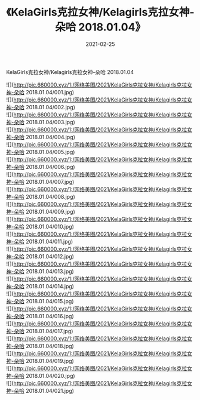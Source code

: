 ﻿---
layout: post
title:  《KelaGirls克拉女神/Kelagirls克拉女神-朵哈 2018.01.04》
date:   2021-02-25
img: http://pic.660000.xyz/1:/网络美图/2021/KelaGirls克拉女神/Kelagirls克拉女神-朵哈 2018.01.04/000.jpg
categories: [美女, 清纯, 唯美]
---

KelaGirls克拉女神/Kelagirls克拉女神-朵哈 2018.01.04

 ![](http://pic.660000.xyz/1:/网络美图/2021/KelaGirls克拉女神/Kelagirls克拉女神-朵哈 2018.01.04/001.jpg) <br>![](http://pic.660000.xyz/1:/网络美图/2021/KelaGirls克拉女神/Kelagirls克拉女神-朵哈 2018.01.04/002.jpg) <br>![](http://pic.660000.xyz/1:/网络美图/2021/KelaGirls克拉女神/Kelagirls克拉女神-朵哈 2018.01.04/003.jpg) <br>![](http://pic.660000.xyz/1:/网络美图/2021/KelaGirls克拉女神/Kelagirls克拉女神-朵哈 2018.01.04/004.jpg) <br>![](http://pic.660000.xyz/1:/网络美图/2021/KelaGirls克拉女神/Kelagirls克拉女神-朵哈 2018.01.04/005.jpg) <br>![](http://pic.660000.xyz/1:/网络美图/2021/KelaGirls克拉女神/Kelagirls克拉女神-朵哈 2018.01.04/006.jpg) <br>![](http://pic.660000.xyz/1:/网络美图/2021/KelaGirls克拉女神/Kelagirls克拉女神-朵哈 2018.01.04/007.jpg) <br>![](http://pic.660000.xyz/1:/网络美图/2021/KelaGirls克拉女神/Kelagirls克拉女神-朵哈 2018.01.04/008.jpg) <br>![](http://pic.660000.xyz/1:/网络美图/2021/KelaGirls克拉女神/Kelagirls克拉女神-朵哈 2018.01.04/009.jpg) <br>![](http://pic.660000.xyz/1:/网络美图/2021/KelaGirls克拉女神/Kelagirls克拉女神-朵哈 2018.01.04/010.jpg) <br>![](http://pic.660000.xyz/1:/网络美图/2021/KelaGirls克拉女神/Kelagirls克拉女神-朵哈 2018.01.04/011.jpg) <br>![](http://pic.660000.xyz/1:/网络美图/2021/KelaGirls克拉女神/Kelagirls克拉女神-朵哈 2018.01.04/012.jpg) <br>![](http://pic.660000.xyz/1:/网络美图/2021/KelaGirls克拉女神/Kelagirls克拉女神-朵哈 2018.01.04/013.jpg) <br>![](http://pic.660000.xyz/1:/网络美图/2021/KelaGirls克拉女神/Kelagirls克拉女神-朵哈 2018.01.04/014.jpg) <br>![](http://pic.660000.xyz/1:/网络美图/2021/KelaGirls克拉女神/Kelagirls克拉女神-朵哈 2018.01.04/015.jpg) <br>![](http://pic.660000.xyz/1:/网络美图/2021/KelaGirls克拉女神/Kelagirls克拉女神-朵哈 2018.01.04/016.jpg) <br>![](http://pic.660000.xyz/1:/网络美图/2021/KelaGirls克拉女神/Kelagirls克拉女神-朵哈 2018.01.04/017.jpg) <br>![](http://pic.660000.xyz/1:/网络美图/2021/KelaGirls克拉女神/Kelagirls克拉女神-朵哈 2018.01.04/018.jpg) <br>![](http://pic.660000.xyz/1:/网络美图/2021/KelaGirls克拉女神/Kelagirls克拉女神-朵哈 2018.01.04/019.jpg) <br>![](http://pic.660000.xyz/1:/网络美图/2021/KelaGirls克拉女神/Kelagirls克拉女神-朵哈 2018.01.04/020.jpg) <br>![](http://pic.660000.xyz/1:/网络美图/2021/KelaGirls克拉女神/Kelagirls克拉女神-朵哈 2018.01.04/021.jpg) <br>